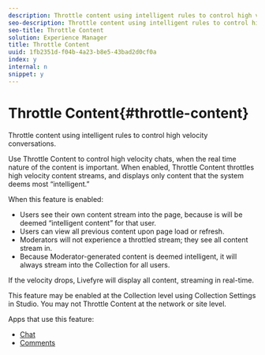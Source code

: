 ```yaml
---
description: Throttle content using intelligent rules to control high velocity conversations.
seo-description: Throttle content using intelligent rules to control high velocity conversations.
seo-title: Throttle Content
solution: Experience Manager
title: Throttle Content
uuid: 1fb2351d-f04b-4a23-b8e5-43bad2d0cf0a
index: y
internal: n
snippet: y
---
```


# Throttle Content{#throttle-content}

Throttle content using intelligent rules to control high velocity conversations.

Use Throttle Content to control high velocity chats, when the real time nature of the content is important. When enabled, Throttle Content throttles high velocity content streams, and displays only content that the system deems most “intelligent.”

When this feature is enabled:

* Users see their own content stream into the page, because is will be deemed “intelligent content” for that user.
* Users can view all previous content upon page load or refresh.
* Moderators will not experience a throttled stream; they see all content stream in.
* Because Moderator-generated content is deemed intelligent, it will always stream into the Collection for all users.

If the velocity drops, Livefyre will display all content, streaming in real-time.

This feature may be enabled at the Collection level using Collection Settings in Studio. You may not Throttle Content at the network or site level.

Apps that use this feature:

* [Chat](../c-chat-app/c-chat-app.md#c_chat_app) 
* [Comments](c_comments_app.md#c_comments_app)

